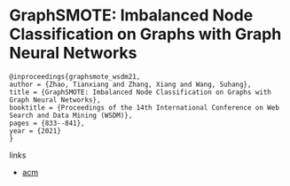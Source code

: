 # GraphSMOTE: Imbalanced Node Classification on Graphs with Graph Neural Networks

```
@inproceedings{graphsmote_wsdm21,
author = {Zhao, Tianxiang and Zhang, Xiang and Wang, Suhang},
title = {GraphSMOTE: Imbalanced Node Classification on Graphs with Graph Neural Networks},
booktitle = {Proceedings of the 14th International Conference on Web Search and Data Mining (WSDM)},
pages = {833--841},
year = {2021}
}
```

links
- [acm](https://dl.acm.org/doi/abs/10.1145/3437963.3441720)
